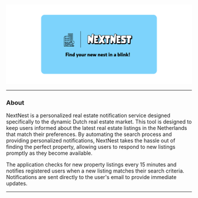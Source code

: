 <!-- <h3 align="center">
<img src="https://github.com/yigitaksoy/nextnest-backend/blob/master/nextnest-larger.png" alt="NextNest Logo">
</h3> -->

![NextNest](https://github.com/yigitaksoy/nextnest-backend/blob/master/nextnest-rounded.png)

---

### About

NextNest is a personalized real estate notification service designed specifically to the dynamic Dutch real estate market. This tool is designed to keep users informed about the latest real estate listings in the Netherlands that match their preferences. By automating the search process and providing personalized notifications, NextNest takes the hassle out of finding the perfect property, allowing users to respond to new listings promptly as they become available.

The application checks for new property listings every 15 minutes and notifies registered users when a new listing matches their search criteria. Notifications are sent directly to the user's email to provide immediate updates.

---

